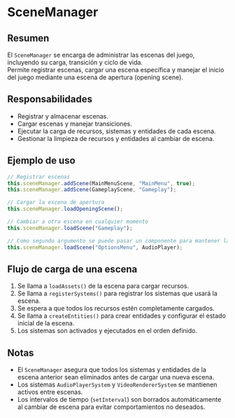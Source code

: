 # SceneManager

## Resumen

El `SceneManager` se encarga de administrar las escenas del juego, incluyendo su carga, transición y ciclo de vida.  
Permite registrar escenas, cargar una escena específica y manejar el inicio del juego mediante una escena de apertura (opening scene).

## Responsabilidades

-   Registrar y almacenar escenas.
-   Cargar escenas y manejar transiciones.
-   Ejecutar la carga de recursos, sistemas y entidades de cada escena.
-   Gestionar la limpieza de recursos y entidades al cambiar de escena.

## Ejemplo de uso

```typescript
// Registrar escenas
this.sceneManager.addScene(MainMenuScene, "MainMenu", true);
this.sceneManager.addScene(GameplayScene, "Gameplay");

// Cargar la escena de apertura
this.sceneManager.loadOpeningScene();

// Cambiar a otra escena en cualquier momento
this.sceneManager.loadScene("Gameplay");

// Como segundo argumento se puede pasar un componente para mantener las entidades que posean ese componente, por ejemplo, mantenemos la entidad que posee el componente AudioPlayer para que no se detenga la musica al cambiar de escena
this.sceneManager.loadScene("OptionsMenu", AudioPlayer);
```

## Flujo de carga de una escena

1. Se llama a `loadAssets()` de la escena para cargar recursos.
2. Se llama a `registerSystems()` para registrar los sistemas que usará la escena.
3. Se espera a que todos los recursos estén completamente cargados.
4. Se llama a `createEntities()` para crear entidades y configurar el estado inicial de la escena.
5. Los sistemas son activados y ejecutados en el orden definido.

## Notas

-   El `SceneManager` asegura que todos los sistemas y entidades de la escena anterior sean eliminados antes de cargar una nueva escena.
-   Los sistemas `AudioPlayerSystem` y `VideoRendererSystem` se mantienen activos entre escenas.
-   Los intervalos de tiempo (`setInterval`) son borrados automáticamente al cambiar de escena para evitar comportamientos no deseados.
